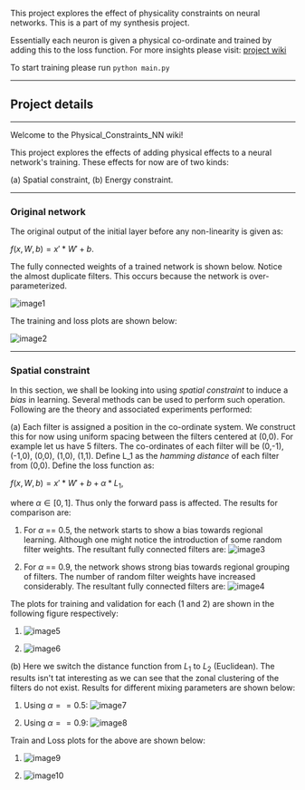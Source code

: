 This project explores the effect of physicality constraints on neural networks. This is a part of my synthesis project.

Essentially each neuron is given a physical co-ordinate and trained by adding this to the loss function. For more insights please visit: [project wiki](https://github.com/LousyLory/Physical_Constraints_NN/wiki)

To start training please run `python main.py`

----

<h2>Project details</h2>

----

Welcome to the Physical_Constraints_NN wiki!

This project explores the effects of adding physical effects to a neural network's training. These effects for now are of two kinds:

(a) Spatial constraint,
(b) Energy constraint.

----

<h3>Original network</h3>

The original output of the initial layer before any non-linearity is given as:

$f(x,W,b) = x'*W' + b.$

The fully connected weights of a trained network is shown below. Notice the almost duplicate filters. This occurs because the network is over-parameterized. 

![image1](./all_outputs/model1_modified_0.0w1.png)

The training and loss plots are shown below:

![image2](./all_outputs/train_accuracy_plot_modified_0.0.png)

----

<h3>Spatial constraint</h3>

In this section, we shall be looking into using *spatial constraint* to induce a *bias* in learning. Several methods can be used to perform such operation. Following are the theory and associated experiments performed:

(a) Each filter is assigned a position in the co-ordinate system. We construct this for now using uniform spacing between the filters centered at (0,0). For example let us have 5 filters. The co-ordinates of each filter will be (0,-1), (-1,0), (0,0), (1,0), (1,1). Define L_1 as the *hamming distance* of each filter from (0,0). Define the loss function as: 

$f(x,W,b) = x'*W' + b + \alpha * L_1,$

where $\alpha \in [0,1]$. Thus only the forward pass is affected. The results for comparison are:

1. For $\alpha$ == 0.5, the network starts to show a bias towards regional learning. Although one might notice the introduction of some random filter weights. The resultant fully connected filters are: ![image3](./all_outputs/model1_modified_0.5w1.png)

2. For $\alpha$ == 0.9, the network shows strong bias towards regional grouping of filters. The number of random filter weights have increased considerably. The resultant fully connected filters are: ![image4](./all_outputs/model1_modified_0.9w1.png)

The plots for training and validation for each (1 and 2) are shown in the following figure respectively:

1. ![image5](./all_outputs/train_accuracy_plot_modified_0.5.png)

2. ![image6](./all_outputs/train_accuracy_plot_modified_0.9.png)

(b) Here we switch the distance function from $L_1$ to $L_2$ (Euclidean). The results isn't tat interesting as we can see that the zonal clustering of the filters do not exist. Results for different mixing parameters are shown below:

1. Using $\alpha == 0.5$: ![image7](./all_outputs/model1_modified_l2_0.5w1.png)

2. Using $\alpha == 0.9$: ![image8](./all_outputs/model1_modified_l2_0.9w1.png)

Train and Loss plots for the above are shown below:

1. ![image9](./all_outputs/train_accuracy_plot_modified_l2_0.5.png)

2. ![image10](./all_outputs/train_accuracy_plot_modified_l2_0.9.png)
